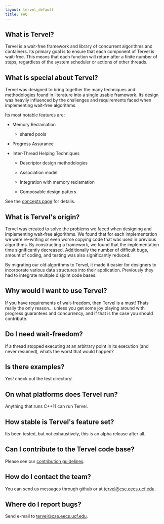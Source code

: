 ```yaml
---
layout: tervel_default
title: FAQ
---
```


What is Tervel?
-------------

Tervel is a wait-free framework and library of concurrent algorithms and containers.
Its primary goal is to ensure that each component of Tervel is wait-free.
This means that each function will return after a finite number of steps, regardless of the system scheduler or actions of other threads.


What is special about Tervel?
-----------------------

Tervel was designed to bring together the many techniques and methodologies found in literature  into a single usable framework.
Its design was heavily influenced by the challenges and requirements faced when implementing wait-free algorithms.

Its most notable features are:

* Memory Reclamation

  * shared pools

* Progress Assurance

* Inter-Thread Helping Techniques

  * Descriptor design methodologies

  * Association model

  * Integration with memory reclamation

  * Composable design patters

See the [concepts page](docs/build-ref.html) for details.



What is Tervel's origin?
-----------------------

Tervel was created to solve the problems we faced when designing and implementing wait-free algorithms.
We found that for each implementation we were re-writing or even worse copying code that was used in previous algorithms.
By constructing a framework, we found that the implementation time significantly decreased.
Additionally the number of difficult bugs, amount of coding, and testing was also significantly reduced.

By migrating our old algorithms to Tervel, it made it easier for designers to incorporate various data structures into their application. Previously they had to integrate multiple disjoint code bases.


Why would I want to use Tervel?
------------------------------

If you have requirements of wait-freedom, then Tervel is a must!
Thats really the only reason... unless you get some joy playing around with progress guarantees and concurrency, and if that is the case you should contribute.


Do I need wait-freedom?
------------------------------

If a thread stopped executing at an arbitrary point in its execution (and never resumed), whats the worst that would happen?

Is there examples?
-------------------

Yes! check out the test directory!


On what platforms does Tervel run?
---------------------------------

Anything that runs C++11 can run Tervel.




How stable is Tervel's feature set?
--------------------

Its been tested, but not exhaustively, this is an alpha release after all.



Can I contribute to the Tervel code base?
----------------------------------------

Please see our [contribution guidelines](contributing.html).



How do I contact the team?
--------------------------

You can send us messages through github or at <tervel@cse.eecs.ucf.edu>.


Where do I report bugs?
-----------------------

Send e-mail to <tervel@cse.eecs.ucf.edu>.





